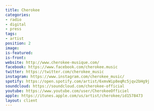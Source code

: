 ```yaml
---
title: Cherokee
categories:
- radio
- digital
- press
tags:
- artist
position: 2
image: 
is-featured: 
is-front: 
website: http://www.cherokee-musique.com/
facebook: https://www.facebook.com/cherokee.music
twitter: https://twitter.com/cherokee_music
instagram: https://www.instagram.com/cherokee_music/
spotify: https://open.spotify.com/artist/6xmvWip8eqRc5jqv2bHg9j
soundcloud: https://soundcloud.com/cherokee-official
youtube: https://www.youtube.com/user/CherokeeOfficiel
apple: https://itunes.apple.com/us/artist/cherokee/id1578473
layout: client
---
```


